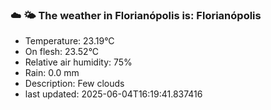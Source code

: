 ### ☁️ 🌤️  The weather in Florianópolis is: Florianópolis

- Temperature: 23.19°C
- On flesh: 23.52°C
- Relative air humidity: 75%
- Rain: 0.0 mm
- Description: Few clouds
- last updated: 2025-06-04T16:19:41.837416
